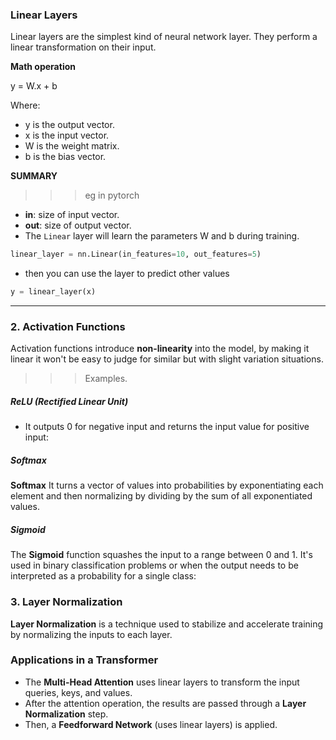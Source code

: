 ### Linear Layers

Linear layers are the simplest kind of neural network layer. They perform a linear transformation on their input.

**Math operation**

y = W.x + b

Where:

- y is the output vector.
- x is the input vector.
- W is the weight matrix.
- b is the bias vector.

**SUMMARY**
> > > eg in pytorch

- **in**: size of input vector.
- **out**: size of output vector.
- The `Linear` layer will learn the parameters W and b during training.

```python
linear_layer = nn.Linear(in_features=10, out_features=5)
```

- then you can use the layer to predict other values

```python
y = linear_layer(x)
```

> > >

---

### 2. **Activation Functions**

Activation functions introduce **non-linearity** into the model, by making it linear it won't be easy to judge for similar but with slight variation situations.

> > > Examples.

##### **ReLU (Rectified Linear Unit)**

- It outputs 0 for negative input and returns the input value for positive input:

##### **Softmax**

**Softmax** It turns a vector of values into probabilities by exponentiating each element and then normalizing by dividing by the sum of all exponentiated values.

##### **Sigmoid**

The **Sigmoid** function squashes the input to a range between 0 and 1. It's used in binary classification problems or when the output needs to be interpreted as a probability for a single class:

> > >

### 3. **Layer Normalization**

**Layer Normalization** is a technique used to stabilize and accelerate training by normalizing the inputs to each layer.

### Applications in a Transformer

- The **Multi-Head Attention** uses linear layers to transform the input queries, keys, and values.
- After the attention operation, the results are passed through a **Layer Normalization** step.
- Then, a **Feedforward Network** (uses linear layers) is applied.
